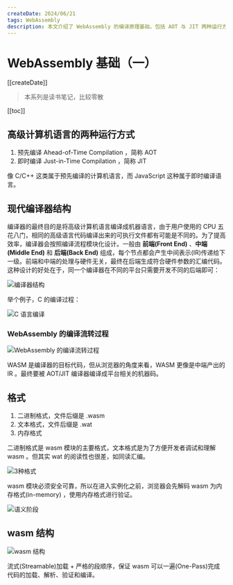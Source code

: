 ```yaml
---
createDate: 2024/06/21
tags: WebAssembly
description: 本文介绍了 WebAssembly 的编译原理基础，包括 AOT 与 JIT 两种运行方式、现代编译器的三段式结构（前端/中端/后端），以及 WASM 在编译流程中的角色。同时阐述了 WASM 的三种格式（二进制/.wasm、文本/.wat、内存格式）及其流式加载特性。
---
```


# WebAssembly 基础（一）

[[createDate]]

> 本系列是读书笔记，比较零散

[[toc]]

## 高级计算机语言的两种运行方式

1. 预先编译 Ahead-of-Time Compilation ，简称 AOT
2. 即时编译 Just-in-Time Compilation ，简称 JIT

像 C/C++ 这类属于预先编译的计算机语言，而 JavaScript 这种属于即时编译语言。

## 现代编译器结构

编译器的最终目的是将高级计算机语言编译成机器语言，由于用户使用的 CPU 五花八门，相同的高级语言代码编译出来的可执行文件都有可能是不同的。为了提高效率，编译器会按照编译流程模块化设计。一般由 **前端(Front End)** 、**中端(Middle End)** 和 **后端(Back End)** 组成，每个节点都会产生中间表示(IR)传递给下一级。前端和中端的处理与硬件无关，最终在后端生成符合硬件参数的汇编代码。这种设计的好处在于，同一个编译器在不同的平台只需要开发不同的后端即可：

![编译器结构](https://dev-to-uploads.s3.amazonaws.com/uploads/articles/xlaxeetcoumt3u9q4ozj.png)

举个例子，C 的编译过程：

![C 语言编译](https://dev-to-uploads.s3.amazonaws.com/uploads/articles/jbu6gh39qw1d2c4pn6jr.png)

### WebAssembly 的编译流转过程

![WebAssembly 的编译流转过程](https://dev-to-uploads.s3.amazonaws.com/uploads/articles/ngg9d01lyehgosmy6qhw.png)

WASM 是编译器的目标代码，但从浏览器的角度来看，WASM 更像是中端产出的 IR 。最终要被 AOT/JIT 编译器编译成平台相关的机器码。

## 格式

1. 二进制格式，文件后缀是 .wasm
2. 文本格式，文件后缀是 .wat
3. 内存格式

二进制格式是 wasm 模块的主要格式，文本格式是为了方便开发者调试和理解 wasm 。但其实 wat 的阅读性也很差，如同读汇编。

![3种格式](https://dev-to-uploads.s3.amazonaws.com/uploads/articles/mr1oiwhrpxablv76ef9a.png)

wasm 模块必须安全可靠，所以在进入实例化之前，浏览器会先解码 wasm 为内存格式(in-memory) ，使用内存格式进行验证。

![语义阶段](https://dev-to-uploads.s3.amazonaws.com/uploads/articles/xpwujfp0tiudyyhmhvqe.png)

## wasm 结构

![wasm 结构](https://dev-to-uploads.s3.amazonaws.com/uploads/articles/uxdarln3ak447aivnv2k.png)

流式(Streamable)加载 + 严格的段顺序，保证 wasm 可以一遍(One-Pass)完成代码的加载、解析、验证和编译。
